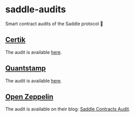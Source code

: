 # saddle-audits

Smart contract audits of the Saddle protocol 🤠

## [Certik](https://certik.io/)

The audit is available [here](10-29-2020_Certik.pdf).

## [Quantstamp](https://quantstamp.com/)

The audit is available [here](12-09-2020_Quantstamp.pdf).

## [Open Zeppelin](https://openzeppelin.com/)

The audit is available on their blog: [Saddle Contracts Audit](https://blog.openzeppelin.com/saddle-contracts-audit/).
